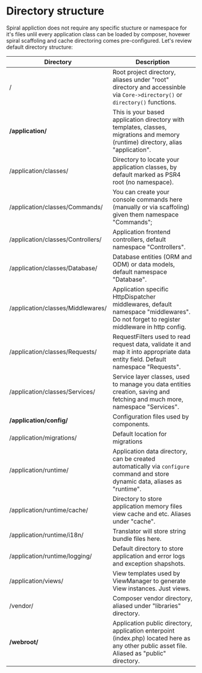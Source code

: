 # Directory structure
Spiral appliction does not require any specific stucture or namespace for it's files unlil every application class can be loaded by composer, hovewer spiral
scaffoling and cache directoring comes pre-configured. Let's review default directory structure:

| Directory                         | Description                    
| ---                               | ---       
| /                                 | Root project directory, aliases under "root" directory and accessinble via `Core->directory()` or `directory()` functions.
| **/application/**                 | This is your based application directory with templates, classes, migrations and memory (runtime) directory, alias "application".
| /application/classes/             | Directory to locate your application classes, by default marked as PSR4 root (no namespace).                            
| /application/classes/Commands/    | You can create your console commands here (manually or via scaffoling) given them namespace "Commands";                            
| /application/classes/Controllers/ | Application frontend controllers, default namespace "Controllers".                          
| /application/classes/Database/    | Database entities (ORM and ODM) or data models, default namespace "Database".                          
| /application/classes/Middlewares/ | Application specific HttpDispatcher middlewares, default namespace "middlewares". Do not forget to register middleware in http config.
| /application/classes/Requests/    | RequestFilters used to read request data, validate it and map it into appropriate data entity field. Default namespace "Requests".    
| /application/classes/Services/    | Service layer classes, used to manage you data entities creation, saving and fetching and much more, namespace "Services".       
| **/application/config/**          | Configuration files used by components.                           
| /application/migrations/          | Default location for migrations                            
| /application/runtime/             | Application data directory, can be created automatically via `configure` command and store dynamic data, aliases as "runtime".
| /application/runtime/cache/       | Directory to store application memory files view cache and etc. Aliases under "cache".         
| /application/runtime/i18n/        | Translator will store string bundle files here.                            
| /application/runtime/logging/     | Default directory to store application and error logs and exception shapshots.                       
| /application/views/               | View templates used by ViewManager to generate View instances. Just views.                           
| /vendor/                          | Composer vendor directory, aliased under "libraries" directory.              
| **/webroot/**                     | Application public directory, application enterpoint (index.php) located here as any other public asset file. Aliased as "public" directory.